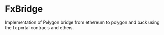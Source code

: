 # FxBridge
Implementation of Polygon bridge from ethereum to polygon and back using the fx portal contracts and ethers.
